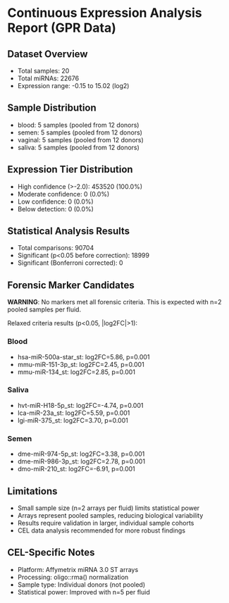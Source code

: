# Continuous Expression Analysis Report (GPR Data)

## Dataset Overview
- Total samples: 20
- Total miRNAs: 22676
- Expression range: -0.15 to 15.02 (log2)

## Sample Distribution
- blood: 5 samples (pooled from 12 donors)
- semen: 5 samples (pooled from 12 donors)
- vaginal: 5 samples (pooled from 12 donors)
- saliva: 5 samples (pooled from 12 donors)

## Expression Tier Distribution
- High confidence (>-2.0): 453520 (100.0%)
- Moderate confidence: 0 (0.0%)
- Low confidence: 0 (0.0%)
- Below detection: 0 (0.0%)

## Statistical Analysis Results
- Total comparisons: 90704
- Significant (p<0.05 before correction): 18999
- Significant (Bonferroni corrected): 0

## Forensic Marker Candidates

**WARNING**: No markers met all forensic criteria.
This is expected with n=2 pooled samples per fluid.

Relaxed criteria results (p<0.05, |log2FC|>1):

### Blood
- hsa-miR-500a-star_st: log2FC=5.86, p=0.001
- mmu-miR-151-3p_st: log2FC=2.45, p=0.001
- mmu-miR-134_st: log2FC=2.85, p=0.001

### Saliva
- hvt-miR-H18-5p_st: log2FC=-4.74, p=0.001
- lca-miR-23a_st: log2FC=5.59, p=0.001
- lgi-miR-375_st: log2FC=3.70, p=0.001

### Semen
- dme-miR-974-5p_st: log2FC=3.38, p=0.001
- dme-miR-986-3p_st: log2FC=2.78, p=0.001
- dmo-miR-210_st: log2FC=-6.91, p=0.001

## Limitations
- Small sample size (n=2 arrays per fluid) limits statistical power
- Arrays represent pooled samples, reducing biological variability
- Results require validation in larger, individual sample cohorts
- CEL data analysis recommended for more robust findings
## CEL-Specific Notes
- Platform: Affymetrix miRNA 3.0 ST arrays
- Processing: oligo::rma() normalization
- Sample type: Individual donors (not pooled)
- Statistical power: Improved with n=5 per fluid
